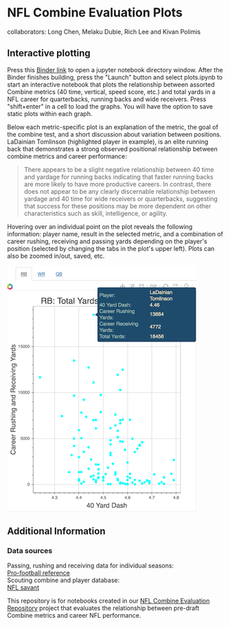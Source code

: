 # NFL Combine Evaluation Plots
collaborators: Long Chen, Melaku Dubie, Rich Lee and Kivan Polimis
<br>

## Interactive plotting
Press this [Binder link](https://beta.mybinder.org/v2/gh/kpolimis/nfl-combine-evaluation-plots/master) to open a jupyter notebook directory window. After the Binder finishes building, press the "Launch" button and select plots.ipynb to start an interactive notebook that plots the relationship between assorted Combine metrics (40 time, vertical, speed score, etc.) and total yards in a NFL career for quarterbacks, running backs and wide receivers. Press "shift+enter" in a cell to load the graphs. You will have the option to save static plots within each graph.

Below each metric-specific plot is an explanation of the metric, the goal of the combine test, and a short discussion about variation between positions. LaDainian Tomlinson (highlighted player in example), is an elite running back that demonstrates a strong observed positional relationship between combine metrics and career performance: 

> There appears to be a slight negative relationship between 40 time and yardage for running backs indicating that faster running backs are more likely to have more productive careers. In contrast, there does not appear to be any clearly discernable relationship between yardage and 40 time for wide receivers or quarterbacks, suggesting that success for these positions may be more dependent on other characteristics such as skill, intelligence, or agility. 

Hovering over an individual point on the plot reveals the following information: player name, result in the selected metric, and a combination of career rushing, receiving and passing yards depending on the player's position (selected by changing the tabs in the plot's upper left). Plots can also be zoomed in/out, saved, etc.

![rb-plot-example](rb-plot-example.png)

## Additional Information
### Data sources
Passing, rushing and receiving data for individual seasons:  
[Pro-football reference](http://www.pro-football-reference.com/years/2015/passing.htm)  
Scouting combine and player database:  
[NFL savant](http://www.nflsavant.com/about.php)  

This repository is for notebooks created in our [NFL Combine Evaluation Repository](https://github.com/kpolimis/nfl-combine-evaluation)
project that evaluates the relationship between pre-draft Combine metrics and career NFL performance.
